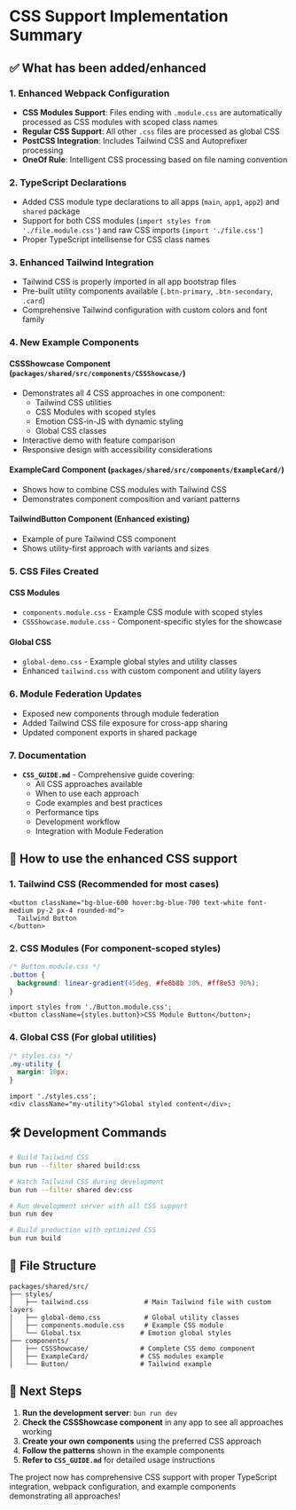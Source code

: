 # CSS Support Implementation Summary

## ✅ What has been added/enhanced

### 1. **Enhanced Webpack Configuration**

- **CSS Modules Support**: Files ending with `.module.css` are automatically processed as CSS modules with scoped class names
- **Regular CSS Support**: All other `.css` files are processed as global CSS
- **PostCSS Integration**: Includes Tailwind CSS and Autoprefixer processing
- **OneOf Rule**: Intelligent CSS processing based on file naming convention

### 2. **TypeScript Declarations**

- Added CSS module type declarations to all apps (`main`, `app1`, `app2`) and `shared` package
- Support for both CSS modules (`import styles from './file.module.css'`) and raw CSS imports (`import './file.css'`)
- Proper TypeScript intellisense for CSS class names

### 3. **Enhanced Tailwind Integration**

- Tailwind CSS is properly imported in all app bootstrap files
- Pre-built utility components available (`.btn-primary`, `.btn-secondary`, `.card`)
- Comprehensive Tailwind configuration with custom colors and font family

### 4. **New Example Components**

#### **CSSShowcase Component** (`packages/shared/src/components/CSSShowcase/`)

- Demonstrates all 4 CSS approaches in one component:
  - Tailwind CSS utilities
  - CSS Modules with scoped styles
  - Emotion CSS-in-JS with dynamic styling
  - Global CSS classes
- Interactive demo with feature comparison
- Responsive design with accessibility considerations

#### **ExampleCard Component** (`packages/shared/src/components/ExampleCard/`)

- Shows how to combine CSS modules with Tailwind CSS
- Demonstrates component composition and variant patterns

#### **TailwindButton Component** (Enhanced existing)

- Example of pure Tailwind CSS component
- Shows utility-first approach with variants and sizes

### 5. **CSS Files Created**

#### **CSS Modules**

- `components.module.css` - Example CSS module with scoped styles
- `CSSShowcase.module.css` - Component-specific styles for the showcase

#### **Global CSS**

- `global-demo.css` - Example global styles and utility classes
- Enhanced `tailwind.css` with custom component and utility layers

### 6. **Module Federation Updates**

- Exposed new components through module federation
- Added Tailwind CSS file exposure for cross-app sharing
- Updated component exports in shared package

### 7. **Documentation**

- **`CSS_GUIDE.md`** - Comprehensive guide covering:
  - All CSS approaches available
  - When to use each approach
  - Code examples and best practices
  - Performance tips
  - Development workflow
  - Integration with Module Federation

## 🚀 How to use the enhanced CSS support

### **1. Tailwind CSS (Recommended for most cases)**

```tsx
<button className="bg-blue-600 hover:bg-blue-700 text-white font-medium py-2 px-4 rounded-md">
  Tailwind Button
</button>
```

### **2. CSS Modules (For component-scoped styles)**

```css
/* Button.module.css */
.button {
  background: linear-gradient(45deg, #fe6b8b 30%, #ff8e53 90%);
}
```

```tsx
import styles from './Button.module.css';
<button className={styles.button}>CSS Module Button</button>;
```

### **4. Global CSS (For global utilities)**

```css
/* styles.css */
.my-utility {
  margin: 10px;
}
```

```tsx
import './styles.css';
<div className="my-utility">Global styled content</div>;
```

## 🛠️ Development Commands

```bash
# Build Tailwind CSS
bun run --filter shared build:css

# Watch Tailwind CSS during development
bun run --filter shared dev:css

# Run development server with all CSS support
bun run dev

# Build production with optimized CSS
bun run build
```

## 📁 File Structure

```
packages/shared/src/
├── styles/
│   ├── tailwind.css              # Main Tailwind file with custom layers
│   ├── global-demo.css           # Global utility classes
│   ├── components.module.css     # Example CSS module
│   └── Global.tsx               # Emotion global styles
├── components/
│   ├── CSSShowcase/             # Complete CSS demo component
│   ├── ExampleCard/             # CSS modules example
│   └── Button/                  # Tailwind example
```

## 🎯 Next Steps

1. **Run the development server**: `bun run dev`
2. **Check the CSSShowcase component** in any app to see all approaches working
3. **Create your own components** using the preferred CSS approach
4. **Follow the patterns** shown in the example components
5. **Refer to `CSS_GUIDE.md`** for detailed usage instructions

The project now has comprehensive CSS support with proper TypeScript integration, webpack configuration, and example components demonstrating all approaches!
